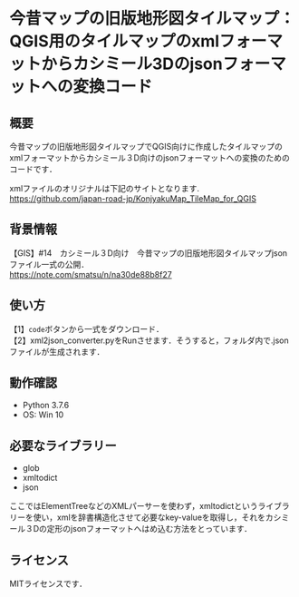 # 今昔マップの旧版地形図タイルマップ：QGIS用のタイルマップのxmlフォーマットからカシミール3Dのjsonフォーマットへの変換コード  
 
## 概要  
今昔マップの旧版地形図タイルマップでQGIS向けに作成したタイルマップのxmlフォーマットからカシミール３D向けのjsonフォーマットへの変換のためのコードです．  

xmlファイルのオリジナルは下記のサイトとなります.   
 https://github.com/japan-road-jp/KonjyakuMap_TileMap_for_QGIS

## 背景情報
【GIS】#14　カシミール３D向け　今昔マップの旧版地形図タイルマップjsonファイル一式の公開．  
https://note.com/smatsu/n/na30de88b8f27


## 使い方

【1】`code`ボタンから一式をダウンロード．  
【2】xml2json_converter.pyをRunさせます．そうすると，フォルダ内で.jsonファイルが生成されます．  

## 動作確認  
* Python 3.7.6  
* OS: Win 10

## 必要なライブラリー  
* glob
* xmltodict
* json  

ここではElementTreeなどのXMLパーサーを使わず，xmltodictというライブラリーを使い，xmlを辞書構造化させて必要なkey-valueを取得し，それをカシミール３Dの定形のjsonフォーマットへはめ込む方法をとっています．

## ライセンス
MITライセンスです．
